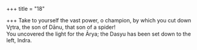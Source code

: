+++
title = "18"

+++
Take to yourself the vast power, o champion, by which you cut down  Vr̥tra, the son of Dānu, that son of a spider!  
You uncovered the light for the Ārya; the Dasyu has been set down to  the left, Indra.  